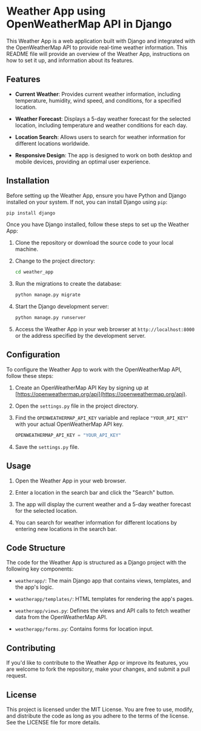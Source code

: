 
# Weather App using OpenWeatherMap API in Django

This Weather App is a web application built with Django and integrated with the OpenWeatherMap API to provide real-time weather information. This README file will provide an overview of the Weather App, instructions on how to set it up, and information about its features.


## Features

- **Current Weather**: Provides current weather information, including temperature, humidity, wind speed, and conditions, for a specified location.

- **Weather Forecast**: Displays a 5-day weather forecast for the selected location, including temperature and weather conditions for each day.

- **Location Search**: Allows users to search for weather information for different locations worldwide.

- **Responsive Design**: The app is designed to work on both desktop and mobile devices, providing an optimal user experience.

## Installation

Before setting up the Weather App, ensure you have Python and Django installed on your system. If not, you can install Django using `pip`:

```bash
pip install django
```

Once you have Django installed, follow these steps to set up the Weather App:

1. Clone the repository or download the source code to your local machine.

2. Change to the project directory:

   ```bash
   cd weather_app
   ```

3. Run the migrations to create the database:

   ```bash
   python manage.py migrate
   ```

4. Start the Django development server:

   ```bash
   python manage.py runserver
   ```

5. Access the Weather App in your web browser at `http://localhost:8000` or the address specified by the development server.

## Configuration

To configure the Weather App to work with the OpenWeatherMap API, follow these steps:

1. Create an OpenWeatherMap API Key by signing up at [https://openweathermap.org/api](https://openweathermap.org/api).

2. Open the `settings.py` file in the project directory.

3. Find the `OPENWEATHERMAP_API_KEY` variable and replace `"YOUR_API_KEY"` with your actual OpenWeatherMap API key.

   ```python
   OPENWEATHERMAP_API_KEY = "YOUR_API_KEY"
   ```

4. Save the `settings.py` file.

## Usage

1. Open the Weather App in your web browser.

2. Enter a location in the search bar and click the "Search" button.

3. The app will display the current weather and a 5-day weather forecast for the selected location.

4. You can search for weather information for different locations by entering new locations in the search bar.

## Code Structure

The code for the Weather App is structured as a Django project with the following key components:

- `weatherapp/`: The main Django app that contains views, templates, and the app's logic.

- `weatherapp/templates/`: HTML templates for rendering the app's pages.

- `weatherapp/views.py`: Defines the views and API calls to fetch weather data from the OpenWeatherMap API.

- `weatherapp/forms.py`: Contains forms for location input.

## Contributing

If you'd like to contribute to the Weather App or improve its features, you are welcome to fork the repository, make your changes, and submit a pull request.

## License

This project is licensed under the MIT License. You are free to use, modify, and distribute the code as long as you adhere to the terms of the license. See the LICENSE file for more details.
